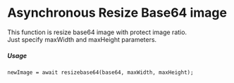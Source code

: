 # Asynchronous Resize Base64 image
This function is resize base64 image with protect image ratio.  
Just specify maxWidth and maxHeight parameters.

##### Usage
```
newImage = await resizebase64(base64, maxWidth, maxHeight);
```
